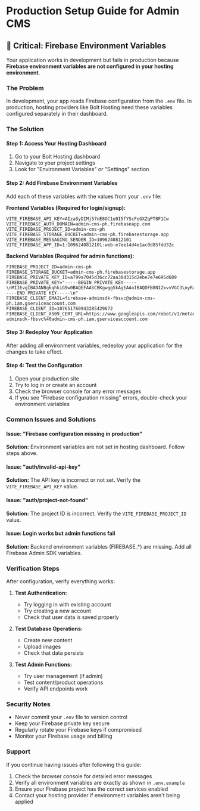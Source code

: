 # Production Setup Guide for Admin CMS

## 🚨 Critical: Firebase Environment Variables

Your application works in development but fails in production because **Firebase environment variables are not configured in your hosting environment**.

### The Problem

In development, your app reads Firebase configuration from the `.env` file. In production, hosting providers like Bolt Hosting need these variables configured separately in their dashboard.

### The Solution

#### Step 1: Access Your Hosting Dashboard
1. Go to your Bolt Hosting dashboard
2. Navigate to your project settings
3. Look for "Environment Variables" or "Settings" section

#### Step 2: Add Firebase Environment Variables

Add each of these variables with the values from your `.env` file:

**Frontend Variables (Required for login/signup):**
```
VITE_FIREBASE_API_KEY=AIzaSyDIMj57nE8OC1u0I5fYScFoGXZqPT8F1Cw
VITE_FIREBASE_AUTH_DOMAIN=admin-cms-ph.firebaseapp.com
VITE_FIREBASE_PROJECT_ID=admin-cms-ph
VITE_FIREBASE_STORAGE_BUCKET=admin-cms-ph.firebasestorage.app
VITE_FIREBASE_MESSAGING_SENDER_ID=1096240812101
VITE_FIREBASE_APP_ID=1:1096240812101:web:e7ee14d4e1ac0d85fdd32c
```

**Backend Variables (Required for admin functions):**
```
FIREBASE_PROJECT_ID=admin-cms-ph
FIREBASE_STORAGE_BUCKET=admin-cms-ph.firebasestorage.app
FIREBASE_PRIVATE_KEY_ID=a799a7045d36cc72aa38d315d2ebe7e7e695d689
FIREBASE_PRIVATE_KEY="-----BEGIN PRIVATE KEY-----\nMIIEvgIBADANBgkqhkiG9w0BAQEFAASCBKgwggSkAgEAAoIBAQDFB8NIZxvvVGC3\nyRaNyabhXy/DJRYnsI3RvHlN9ZDcuXrlLjsR3c4I4/MoTaqtOV31sHgsmPoeR4Z5\n5R8iD0uMYJJtLpwndKXfjM9M2guP1cgf91PXhDGHtp2nkVj2x98dYLDv6MQKZ4ck\nntMMRQcKObaI/OD++2EIyAgml0gb/lv4d/i3T52XJxFOfWDCiPdjxnNMLjWsahQJ\nqQpSBSnTuBxKPQw9DhuuvlZtMKnCd7GXZlF6sGFz2eLHOQ3TvUYbKAk8/uGi+hfH\nTnL1v4e3LsPIHG8PX/vy9VgmEnheDFOYBOY/G+O/v0l/WvMlcCgWoft4lqf5H0MB\n7JGQ5hmrAgMBAAECggEAXSL/xWR0OIxu0cG9JxYZDDUGK12HHQjg6TGKN/dqXGRT\nOy3A33+1as9yPG2GTi8tgrvB+vbvWMvfvhQ4RM3tHPTzkqfzSdViqYty3LW/vGTG\npnG38Mr87NW+rZzP7IvrpIP179pcfTyWDhID2qtwmf1RE21SYEXtBw0jiTZ+8DfW\nyQjdeb9BqKnmYev/e9CzEfyl7JqgI8hsjtOyeQysNZwRXnjH22tFWk7oDS42FosY\nX0nh12U3VmVanpSs4VUzIdwVkoqQyUiIdWslo4K5xDLlc/KFDL7EqBRhRjAUp7cf\ngXnWROkOx/6UtJpBhjReHt/O/QIZNPyTIJAMmEgE0QKBgQDoGI8s4bit8lSgUrsZ\nh5prMeaN0fRWuzzAq4O1tdOJuZ1GrSepp6uNAdb80h26Lr4+ogyJa6qz4lrzXK5e\nrEXlsWi62/zT/49qxdJyY6MlB42h5aiFpOFxJH1SqAairbhE1c7jC+BMX+Rshum7\nQ8KXgZavlUjzOmadXM+Oo06lcQKBgQDZUqnrQFgeFvQKXDH9Up8xpDtVRL1tqYo8\n6vVYiZMtqHRHb2SrwnL3aS2FXETblNJrAoVKwamlKMZR0I+SiIqdSS7dR3OwzIEk\ncGFMVFikDzh4KUebXWGv0OTVKqwsW72V0SLfRKykn+Phk2zRIQf+d/chY9zYWQP8\nFaDJ4/ay2wKBgQDmk5+J4yVqChlwvUALeOA8JnL56d9oWtNcRgiveVgSt0g8csG4\nlk6j43QF72iBEvcFmlACJeiMlQ/uPeEtRNCcBMga+3oN0xJT7PvJkJr/qqVWdaYa\nP1eI48ttVmhhLVynZhIHFkFbHtj7yHxkAklL4v4kqZazrQ1MwGujNTJowQKBgFAG\nnaWQYyJpZ2ItQwc6ln6MMIEct/ia1tnJ16DLwFOu1Wq8vUB2cSlkJKwYJw8IxVc8\nbWLy34p+8lCMUWIvP4PdwBEhz5tKI0AM1fdqk92N8UhmQwUWJPO+I5XPieknuy9g\n/MtkmYJhkmOtiwOTe0McX/d+s4NDfDEmsbfGZ0DDAoGBAJ+mE9EqFdWQd3OWvT2S\nVUXGKJjc58TrBKPLlDSS6x0ecNkyKSqBGe9iYAT6DjMRdT4D928wtIqHwRGME667\nKPZ6mI6YFYn4S5W6grDaRG9wkDDYnl5H+tPggJn/JYK1Gm36G6s1T988qr1jtuee\nCKwx5dD7PPnnkgNGVHW0pqDV\n-----END PRIVATE KEY-----\n"
FIREBASE_CLIENT_EMAIL=firebase-adminsdk-fbsvc@admin-cms-ph.iam.gserviceaccount.com
FIREBASE_CLIENT_ID=107651760943285429672
FIREBASE_CLIENT_X509_CERT_URL=https://www.googleapis.com/robot/v1/metadata/x509/firebase-adminsdk-fbsvc%40admin-cms-ph.iam.gserviceaccount.com
```

#### Step 3: Redeploy Your Application
After adding all environment variables, redeploy your application for the changes to take effect.

#### Step 4: Test the Configuration
1. Open your production site
2. Try to log in or create an account
3. Check the browser console for any error messages
4. If you see "Firebase configuration missing" errors, double-check your environment variables

### Common Issues and Solutions

#### Issue: "Firebase configuration missing in production"
**Solution:** Environment variables are not set in hosting dashboard. Follow steps above.

#### Issue: "auth/invalid-api-key"
**Solution:** The API key is incorrect or not set. Verify the `VITE_FIREBASE_API_KEY` value.

#### Issue: "auth/project-not-found"
**Solution:** The project ID is incorrect. Verify the `VITE_FIREBASE_PROJECT_ID` value.

#### Issue: Login works but admin functions fail
**Solution:** Backend environment variables (FIREBASE_*) are missing. Add all Firebase Admin SDK variables.

### Verification Steps

After configuration, verify everything works:

1. **Test Authentication:**
   - Try logging in with existing account
   - Try creating a new account
   - Check that user data is saved properly

2. **Test Database Operations:**
   - Create new content
   - Upload images
   - Check that data persists

3. **Test Admin Functions:**
   - Try user management (if admin)
   - Test content/product operations
   - Verify API endpoints work

### Security Notes

- Never commit your `.env` file to version control
- Keep your Firebase private key secure
- Regularly rotate your Firebase keys if compromised
- Monitor your Firebase usage and billing

### Support

If you continue having issues after following this guide:

1. Check the browser console for detailed error messages
2. Verify all environment variables are exactly as shown in `.env.example`
3. Ensure your Firebase project has the correct services enabled
4. Contact your hosting provider if environment variables aren't being applied